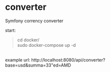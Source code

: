# converter
Symfony corrency converter

start:</br>
>cd docker/</br>
>sudo docker-compose up -d</br>
</br>
example url: http://localhost:8080/api/converter?base=usd&summa=33&quoted=AMD

